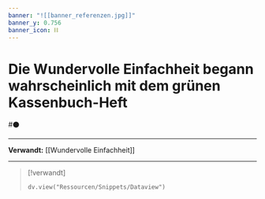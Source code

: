 ```yaml
---
banner: "![[banner_referenzen.jpg]]"
banner_y: 0.756
banner_icon: ⛓️
---
```


# Die Wundervolle Einfachheit begann wahrscheinlich mit dem grünen Kassenbuch-Heft

#⚫

---

**Verwandt:** [[Wundervolle Einfachheit]]

---

> [!verwandt]
> ```dataviewjs
> dv.view("Ressourcen/Snippets/Dataview")
> ```